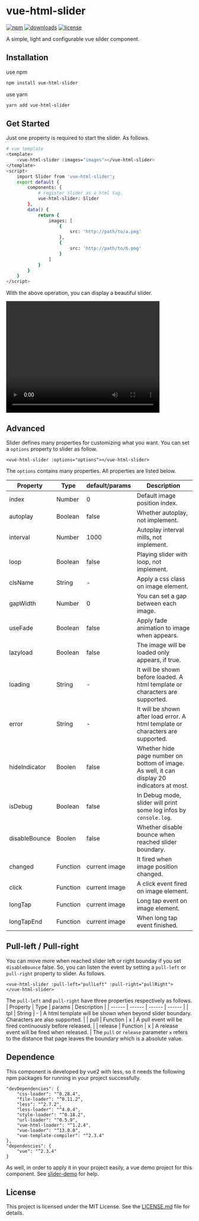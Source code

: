 # vue-html-slider

[![npm][npm]][npm-url] 
[![downloads][downloads]][downloads-url]
[![license][license]][license-url]

A simple, light and configurable vue silder component.

[npm]: https://img.shields.io/npm/v/vue-html-slider.svg
[npm-url]: https://www.npmjs.com/package/vue-html-slider
[downloads]: https://img.shields.io/npm/dm/vue-html-slider.svg
[downloads-url]: https://npmcharts.com/compare/vue-html-slider?minimal=true
[license]: https://img.shields.io/npm/l/vue-html-slider.svg
[license-url]:https://github.com/git-onepixel/vue-html-slider/blob/master/LICENSE

## Installation
use npm
``` bash
npm install vue-html-slider
```
use yarn
``` bash
yarn add vue-html-slider
```

## Get Started
Just one property is required to start the slider. As follows.
``` bash
# vue template
<template> 
    <vue-html-slider :images="images"></vue-html-slider>
</template>
<script>
    import Slider from 'vue-html-slider';
    export default {
        components: {
            # register slider as a html tag.
            vue-html-slider: Slider
        },
        data() {
            return {
                images: [
                    {
                        src: 'http://path/to/a.png'
                    },
                    {
                        src: 'http://path/to/b.png'
                    }
                ]
            }
        }
    }
</script>

```
With the above operation, you can display a beautiful slider.
 
<video width="414" height="300" autoplay loop src=""></video>
 
## Advanced
Slider defines many properties for customizing what you want. You can set a `options` property to slider as follow.
```
<vue-html-slider :options="options"></vue-html-slider>
````
The `options` contains many properties. All properties are listed below.

| Property | Type | default/params | Description | 
| ------ | ------ | ------ | ------ | 
| index | Number | 0 |  Default image position index. |
| autoplay | Boolean | false | Whether autoplay, not implement. |
| interval | Number | 1000 |  Autoplay interval mills, not implement. |
| loop | Boolean | false | Playing slider with loop, not implement. |
| clsName | String | - | Apply a css class on image element. | 
| gapWidth | Number | 0 | You can set a gap between each image.|
| useFade | Boolean | false | Apply fade animation to image when appears. |
| lazyload | Boolean | false | The image will be loaded only appears, if true. |
| loading | String | - | It will be shown before loaded. A html template or characters are supported.| 
| error | String | - | It will be shown after load error. A html template or characters are supported.|   
| hideIndicator | Boolen | false | Whether hide page number on bottom of image. As well, it can display 20 indicators at most.| 
| isDebug | Boolean | false | In Debug mode, slider will print some log infos by `console.log`. |
| disableBounce | Boolen | false | Whether disable bounce when reached slider boundary. |
| changed | Function | current image |  It fired when image position changed. |
| click | Function | current image | A click event fired on image element. |
| longTap | Function | current image |  Long tap event on image element. |
| longTapEnd | Function | current image | When long tap event finished. |

## Pull-left / Pull-right
You can move more when reached slider left or right bounday if you set `disableBounce` false. So, you can listen the event by setting a `pull-left` or `pull-right` property to slider. As follows.
```
<vue-html-slider :pull-left="pullLeft" :pull-right="pullRight">
</vue-html-slider>
````
The `pull-left` and `pull-right` have three properties respectively as follows.
| Property | Type | params | Description | 
| ------ | ------ | ------ | ------ | 
| tpl | String | - |  A html template will be shown when beyond slider boundary. Characters are also supported. |
| pull | Function | x | A pull event will be fired continuously before released. |
| release | Function | x | A release event will be fired when released. |
The `pull` or `release` parameter `x` refers to the distance that page leaves the boundary which is a absolute value.

## Dependence
This component is developed by vue2 with less, so it needs the following npm packages for running in your project successfully.
```
"devDependencies": {
    "css-loader": "^0.28.4",
    "file-loader": "^0.11.2",
    "less": "^2.7.2",
    "less-loader": "^4.0.4",
    "style-loader": "^0.18.2",
    "url-loader": "^0.5.9",
    "vue-html-loader": "^1.2.4",
    "vue-loader": "^13.0.0",
    "vue-template-compiler": "^2.3.4"
},
"dependencies": {
    "vue": "^2.3.4"
}
```
As well, in order to apply it in your project easily, a vue demo project for this component. See [slider-demo](https://github.com/git-onepixel/slider-demo) for help.

## License
This project is licensed under the MIT License.
See the [LICENSE.md](https://github.com/git-onepixel/vue-html-slider/blob/master/LICENSE) file for details.